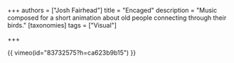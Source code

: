 +++
authors = ["Josh Fairhead"]
title = "Encaged"
description = "Music composed for a short animation about old people connecting through their birds."
[taxonomies]
tags = ["Visual"]

+++

{{ vimeo(id="83732575?h=ca623b9b15") }}